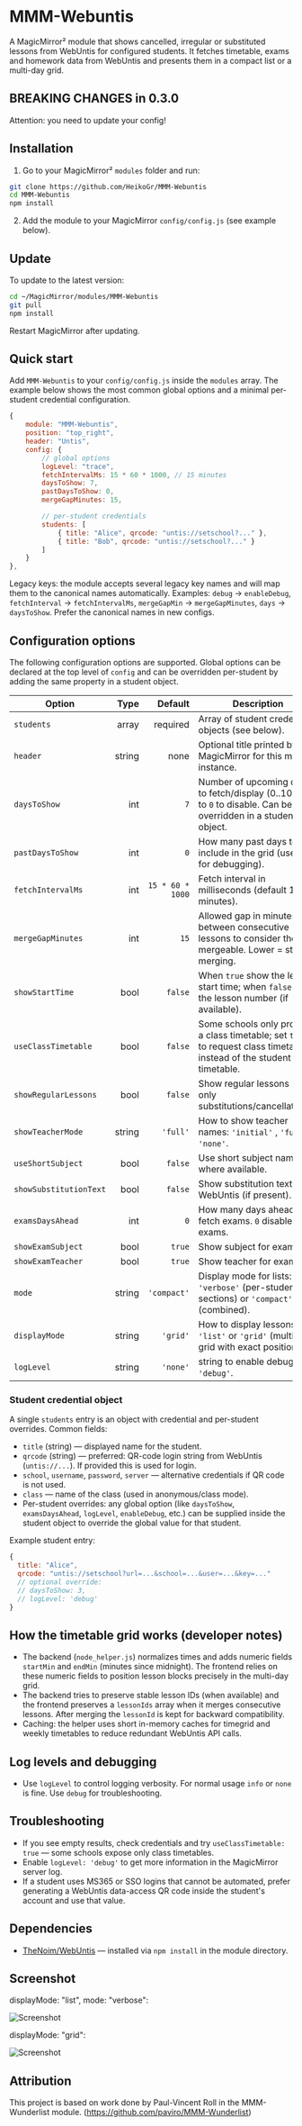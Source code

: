 # MMM-Webuntis

A MagicMirror² module that shows cancelled, irregular or substituted lessons from WebUntis for configured students. It fetches timetable, exams and homework data from WebUntis and presents them in a compact list or a multi-day grid.

## BREAKING CHANGES in 0.3.0

Attention: you need to update your config!

## Installation

1. Go to your MagicMirror² `modules` folder and run:

```bash
git clone https://github.com/HeikoGr/MMM-Webuntis
cd MMM-Webuntis
npm install
```

2. Add the module to your MagicMirror `config/config.js` (see example below).

## Update

To update to the latest version:

```bash
cd ~/MagicMirror/modules/MMM-Webuntis
git pull
npm install
```

Restart MagicMirror after updating.

## Quick start

Add `MMM-Webuntis` to your `config/config.js` inside the `modules` array. The example below shows the most common global options and a minimal per-student credential configuration.

```javascript
{
    module: "MMM-Webuntis",
    position: "top_right",
    header: "Untis",
    config: {
        // global options
        logLevel: "trace",
        fetchIntervalMs: 15 * 60 * 1000, // 15 minutes
        daysToShow: 7,
        pastDaysToShow: 0,
        mergeGapMinutes: 15,

        // per-student credentials
        students: [
            { title: "Alice", qrcode: "untis://setschool?..." },
            { title: "Bob", qrcode: "untis://setschool?..." }
        ]
    }
},
```

Legacy keys: the module accepts several legacy key names and will map them to the canonical names automatically. Examples: `debug` → `enableDebug`, `fetchInterval` → `fetchIntervalMs`, `mergeGapMin` → `mergeGapMinutes`, `days` → `daysToShow`. Prefer the canonical names in new configs.

## Configuration options

The following configuration options are supported. Global options can be declared at the top level of `config` and can be overridden per-student by adding the same property in a student object.

| Option                 |   Type |          Default | Description                                                                                                          | 
| ---------------------- | -----: | ---------------: | -------------------------------------------------------------------------------------------------------------------- | 
| `students`             |  array |         required | Array of student credential objects (see below).                                                                     |
| `header`               | string |             none | Optional title printed by MagicMirror for this module instance.                                                      |
| `daysToShow`           |    int |              `7` | Number of upcoming days to fetch/display (0..10). Set to `0` to disable. Can be overridden in a student object.      |
| `pastDaysToShow`       |    int |              `0` | How many past days to include in the grid (useful for debugging).                                                    |
| `fetchIntervalMs`      |    int | `15 * 60 * 1000` | Fetch interval in milliseconds (default 15 minutes).                                                                 |
| `mergeGapMinutes`      |    int |             `15` | Allowed gap in minutes between consecutive lessons to consider them mergeable. Lower = stricter merging.             |
| `showStartTime`        |   bool |          `false` | When `true` show the lesson start time; when `false` show the lesson number (if available).                          |
| `useClassTimetable`    |   bool |          `false` | Some schools only provide a class timetable; set `true` to request class timetable instead of the student timetable. |
| `showRegularLessons`   |   bool |          `false` | Show regular lessons (not only substitutions/cancellations).                                                         |
| `showTeacherMode`      | string |         `'full'` | How to show teacher names: `'initial'` , `'full'` , `'none'`.                                                        |
| `useShortSubject`      |   bool |          `false` | Use short subject names where available.                                                                             |
| `showSubstitutionText` |   bool |          `false` | Show substitution text from WebUntis (if present).                                                                   |
| `examsDaysAhead`       |    int |              `0` | How many days ahead to fetch exams. `0` disables exams.                                                              |
| `showExamSubject`      |   bool |           `true` | Show subject for exams.                                                                                              |
| `showExamTeacher`      |   bool |           `true` | Show teacher for exams.                                                                                              |
| `mode`                 | string |      `'compact'` | Display mode for lists: `'verbose'` (per-student sections) or `'compact'` (combined).                                |
| `displayMode`          | string |         `'grid'` | How to display lessons: `'list'` or `'grid'` (multi-day grid with exact positioning).                                |
| `logLevel`             | string |         `'none'` | string to enable debugging: `'debug'`.                                                                               |

### Student credential object

A single `students` entry is an object with credential and per-student overrides. Common fields:

- `title` (string) — displayed name for the student.
- `qrcode` (string) — preferred: QR-code login string from WebUntis (`untis://...`). If provided this is used for login.
- `school`, `username`, `password`, `server` — alternative credentials if QR code is not used.
- `class` — name of the class (used in anonymous/class mode).
- Per-student overrides: any global option (like `daysToShow`, `examsDaysAhead`, `logLevel`, `enableDebug`, etc.) can be supplied inside the student object to override the global value for that student.

Example student entry:

```javascript
{
  title: "Alice",
  qrcode: "untis://setschool?url=...&school=...&user=...&key=..."
  // optional override:
  // daysToShow: 3,
  // logLevel: 'debug'
}
```

## How the timetable grid works (developer notes)

- The backend (`node_helper.js`) normalizes times and adds numeric fields `startMin` and `endMin` (minutes since midnight). The frontend relies on these numeric fields to position lesson blocks precisely in the multi-day grid.
- The backend tries to preserve stable lesson IDs (when available) and the frontend preserves a `lessonIds` array when it merges consecutive lessons. After merging the `lessonId` is kept for backward compatibility.
- Caching: the helper uses short in-memory caches for timegrid and weekly timetables to reduce redundant WebUntis API calls.

## Log levels and debugging

- Use `logLevel` to control logging verbosity. For normal usage `info` or `none` is fine. Use `debug` for troubleshooting.

## Troubleshooting

- If you see empty results, check credentials and try `useClassTimetable: true` — some schools expose only class timetables.
- Enable `logLevel: 'debug'` to get more information in the MagicMirror server log.
- If a student uses MS365 or SSO logins that cannot be automated, prefer generating a WebUntis data-access QR code inside the student's account and use that value.

## Dependencies

- [TheNoim/WebUntis](https://github.com/TheNoim/WebUntis) — installed via `npm install` in the module directory.

## Screenshot

displayMode: "list", mode: "verbose":

![Screenshot](screenshot-list.png "Screenshot verbose mode")

displayMode: "grid":

![Screenshot](screenshot-grid.png "Screenshot verbose mode")

## Attribution

This project is based on work done by Paul-Vincent Roll in the MMM-Wunderlist module. (<https://github.com/paviro/MMM-Wunderlist>)
